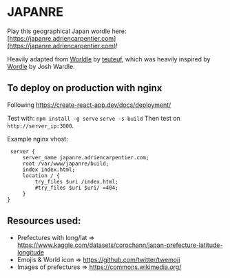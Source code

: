 # JAPANRE

Play this geographical Japan wordle here: [https://japanre.adriencarpentier.com](https://japanre.adriencarpentier.com)!

Heavily adapted from [Worldle](https://worldle.teuteuf.fr/) by [teuteuf](https://github.com/teuteuf/), which was heavily inspired by [Wordle](https://wordle.net/) by Josh Wardle.

## To deploy on production with nginx

Following https://create-react-app.dev/docs/deployment/

Test with:
`npm install -g serve`
`serve -s build`
Then test on `http://server_ip:3000`.

Example nginx vhost:

```nginx
 server {
     server_name japanre.adriencarpentier.com;
     root /var/www/japanre/build;
     index index.html;
     location / {
         try_files $uri /index.html;
         #try_files $uri $uri/ =404;
     }
}
```

## Resources used:

- Prefectures with long/lat => https://www.kaggle.com/datasets/corochann/japan-prefecture-latitude-longitude
- Emojis & World icon => https://github.com/twitter/twemoji
- Images of prefectures => https://commons.wikimedia.org/
